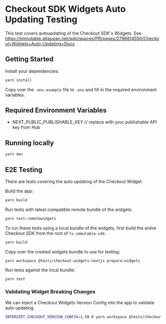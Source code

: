 # Checkout SDK Widgets Auto Updating Testing

This test covers autoupdating of the Checkout SDK's Widgets.
See https://immutable.atlassian.net/wiki/spaces/PR/pages/2796814550/Checkout+Widgets+Auto-Updating+Docs

## Getting Started

Install your dependencies:

```bash
yarn install
```

Copy over the `.env.example` file to `.env` and fill in the required environment variables.

## Required Environment Variables

- NEXT_PUBLIC_PUBLISHABLE_KEY // replace with your publishable API key from Hub

## Running locally

```bash
yarn dev
```

## E2E Testing

There are tests covering the auto updating of the Checkout Widget.

Build the app:

```bash
yarn build
```

Run tests with latest compatible remote bundle of the widgets:

```bash
yarn test:remotewidgets
```

To run these tests using a local bundle of the widgets, first build the entire Checkout SDK from the root of `ts-immutable-sdk`:

```bash
yarn build
```

Copy over the created widgets bundle to use for testing:

```bash
yarn workspace @tests/checkout-widgets-nextjs prepare:widgets
```

Run tests against the local bundle:

```bash
yarn test
```

### Validating Widget Breaking Changes

We can inject a Checkout Widgets Version Config into the app to validate auto updating.

```bash
INTERCEPT_CHECKOUT_VERSION_CONFIG=1.58.0 yarn workspace @tests/checkout-widgets-nextjs test
```